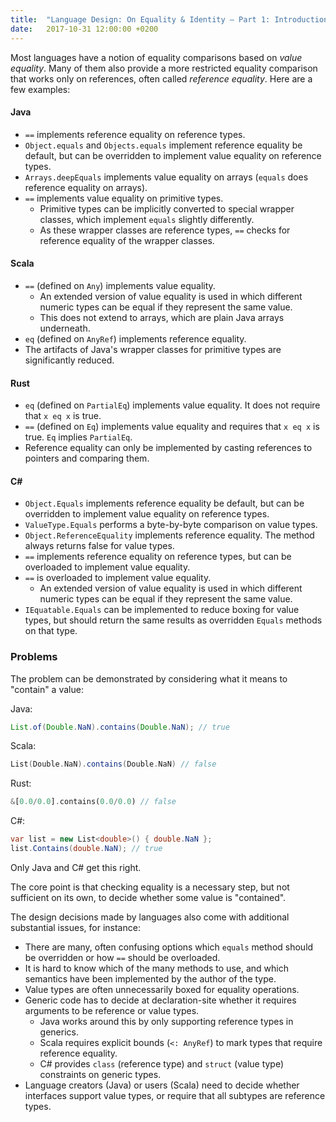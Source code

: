 ```yaml
---
title:  "Language Design: On Equality & Identity – Part 1: Introduction"
date:   2017-10-31 12:00:00 +0200
---
```


Most languages have a notion of equality comparisons based on _value equality_.
Many of them also provide a more restricted equality comparison that works only
on references, often called _reference equality_. Here are a few examples:

#### Java

- `==` implements reference equality on reference types.
- `Object.equals` and `Objects.equals` implement reference equality be default,
   but can be overridden to implement value equality on reference types.
- `Arrays.deepEquals` implements value equality on arrays (`equals` does reference equality on arrays).
- `==` implements value equality on primitive types.
  - Primitive types can be implicitly converted to special wrapper classes,
    which implement `equals` slightly differently.
  - As these wrapper classes are reference types, `==` checks for reference equality of the wrapper classes.

#### Scala

- `==` (defined on `Any`) implements value equality.
  - An extended version of value equality is used in which different numeric types can be equal if they represent the same value.
  - This does not extend to arrays, which are plain Java arrays underneath.
- `eq` (defined on `AnyRef`) implements reference equality.
- The artifacts of Java's wrapper classes for primitive types are significantly reduced.

#### Rust

- `eq` (defined on `PartialEq`) implements value equality. It does not require that `x eq x` is true.
- `==` (defined on `Eq`) implements value equality and requires that `x eq x` is true. `Eq` implies `PartialEq`.
- Reference equality can only be implemented by casting references to pointers and comparing them.

#### C\#

- `Object.Equals` implements reference equality be default,
   but can be overridden to implement value equality on reference types.
- `ValueType.Equals` performs a byte-by-byte comparison on value types.
- `Object.ReferenceEquality` implements reference equality. The method always returns false for value types.
- `==` implements reference equality on reference types, but can be overloaded to implement value equality.
- `==` is overloaded to implement value equality.
  - An extended version of value equality is used in which different numeric types can be equal if they represent the same value.
- `IEquatable.Equals` can be implemented to reduce boxing for value types, but should return the same results as overridden `Equals` methods on that type.


### Problems

The problem can be demonstrated by considering what it means to "contain" a value:

Java:
```java
List.of(Double.NaN).contains(Double.NaN); // true
```
Scala:
```scala
List(Double.NaN).contains(Double.NaN) // false
```
Rust:
```rust
&[0.0/0.0].contains(0.0/0.0) // false
```
C#:
```csharp
var list = new List<double>() { double.NaN };
list.Contains(double.NaN); // true
```
Only Java and C# get this right.

The core point is that checking equality is a necessary step, but not sufficient on its own, to decide whether some value is "contained". 

The design decisions made by languages also come with additional substantial issues, for instance:

- There are many, often confusing options which `equals` method should be overridden or how `==` should be overloaded.
- It is hard to know which of the many methods to use, and which semantics have been implemented by the author of the type.
- Value types are often unnecessarily boxed for equality operations.
- Generic code has to decide at declaration-site whether it requires arguments to be reference or value types.
  - Java works around this by only supporting reference types in generics.
  - Scala requires explicit bounds (`<: AnyRef`) to mark types that require reference equality.
  - C# provides `class` (reference type) and `struct` (value type) constraints on generic types.
- Language creators (Java) or users (Scala) need to decide whether interfaces
  support value types, or require that all subtypes are reference types.
